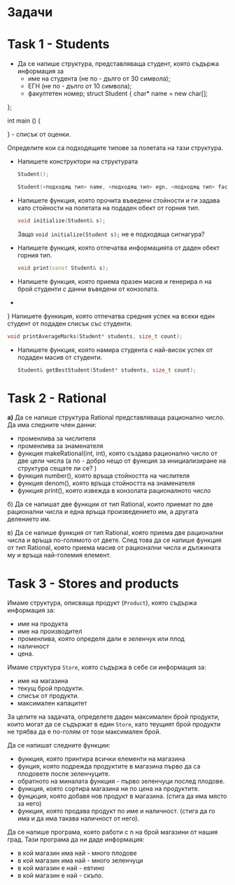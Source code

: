 # Задачи

# Task 1 - Students

* Да се напише структура, представляваща студент, която съдържа информация за
  - име на студента (не по - дълго от 30 символа);
  - ЕГН (не по - дълго от 10 символа);
  - факултетен номер;
struct Student {
    char* name = new char[];
    
};

int main () {
    
    
}  - списък от оценки.

  Определите кои са подходящите типове за полетата на тази структура.
  
* Напишете конструктори на структурата 
    ```c++
    Student();

    Student(<подходящ тип> name, <подходящ тип> egn, <подходящ тип> fac_number, <подходящ тип> grades_list);
    ```
* Напишете функция, която прочита въведени стойности и ги задава като стойности на полетата на подаден обект от горния тип.
  ```c++
  void initialize(Student& s);
  ```
  Защо `void initialize(Student s);` не е подходяща сигнагура?
  


* Напишете функция, която отпечатва информацията от даден обект горния тип.
   ```c++
   void print(const Student& s);
   ```

* Напишете функция, която приема празен масив и генерира n на брой студенти с данни въведени от конзолата. 

*
} Напишете функиция, която отпечатва средния успех на всеки един студент от подаден списък със студенти.
  ```c++
  void printAverageMarks(Student* students, size_t count);
  ```

* Напишете функция, която намира студента с най-висок успех от подаден масив от студенти.
  ```c++
  Student& getBestStudent(Student* students, size_t count);
  ```

# Task 2 - Rational
**а)** Да се напише структура Rational представляваща рационално число. Да има следните член данни: 
* променлива за числителя
* променлива за знаменателя
* функция makeRational(int, int), която създава рационално число от две цели числа (а по - добро нещо от функция за инициализиране на структура сещате ли се? )
* функция number(), която връща стойността на числителя
* функция denom(), която връща стойността на знаменателя
* функция print(), която извежда в конзолата рационалното число

б) Да се напишат две функции от тип Rational, които приемат по две рационални числа и една връща произведението им, а другата  делението им.

в) Да се напише функция от тип Rational, която приема две рационални числа и връща по-голямото от двете. След това да се напише функция от тип Rational, която приема масив от рационални числа и дължината му и връща най-големия елемент.

# Task 3 - Stores and products

Имаме структура, описваща продукт (`Product`), която съдържа информация за:
* име на продукта
* име на производител
* променлива, която определя дали е зеленчук или плод
* наличност
* цена.

Имаме структура `Store`, която съдържа в себе си информация за:
* име на магазина
* текущ брой продукти.
* списък от продукти.
* максимален капацитет

За целите на задачата, определете даден максимален брой продукти, които могат да се съдържат в един `Store`,
като теущият брой продукти не трябва да е по-голям от този максимален брой.

Да се напишат следните функции:

* функция, която принтира всички елементи на магазина
* фунция, която подрежда продуктите в магазина първо да са плодовете после зеленчуците.
* обратното на миналата функция - първо зеленчуци послед плодове.
* функция, която сортира магазина ни по цена на продуктите.
* фунцкция, която добавя нов продукт в магазина. (стига да има място за него)
* функция, която продава продукт по име и наличност. (стига да го има и да има такава наличност от него).

Да се напише програма, която работи с n на брой магазини от нашия град. Тази програма да ни даде информация:
* в кой магазин има най - много плодове
* в кой магазин има най - много зеленчуци
* в кой магазин е най - евтино
* в кой магазин е най - скъпо.

